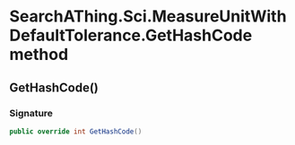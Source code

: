 # SearchAThing.Sci.MeasureUnitWithDefaultTolerance.GetHashCode method
## GetHashCode()
### Signature
```csharp
public override int GetHashCode()
```
